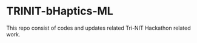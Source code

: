 # TRINIT-bHaptics-ML
This repo consist of codes and updates related Tri-NIT Hackathon related work.
